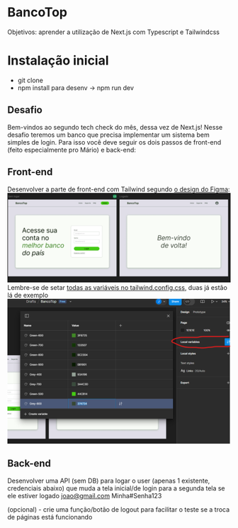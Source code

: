 # BancoTop
Objetivos: aprender a utilização de Next.js com Typescript e Tailwindcss
# Instalação inicial
- git clone
- npm install
para desenv -> npm run dev

## Desafio
Bem-vindos ao segundo tech check do mês, dessa vez de Next.js!
Nesse desafio teremos um banco que precisa implementar um sistema bem simples de login. Para isso você deve seguir os dois passos de front-end (feito especialmente pro Mário) e back-end:
## Front-end 
Desenvolver a parte de front-end com Tailwind segundo [o design do Figma](https://www.figma.com/design/gB9BBAEcxrXhfxL1XwMkJX/BancoTop?node-id=0-1&t=uNwvWQbEXa5qsioe-1):
![Design](image.png)
Lembre-se de setar [todas as variáveis no tailwind.config.css](https://tailwindcss.com/docs/configuration), duas já estão lá de exemplo
![Variáveis](image-2.png)

## Back-end
Desenvolver uma API (sem DB) para logar o user (apenas 1 existente, credenciais abaixo) que muda a tela inicial/de login para a segunda tela se ele estiver logado
joao@gmail.com
Minha#Senha123

(opcional) - crie uma função/botão de logout para facilitar o teste se a troca de páginas está funcionando
